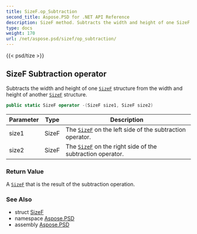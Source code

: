 ```yaml
---
title: SizeF.op_Subtraction
second_title: Aspose.PSD for .NET API Reference
description: SizeF method. Subtracts the width and height of one SizeF structure from the width and height of another SizeF structure
type: docs
weight: 170
url: /net/aspose.psd/sizef/op_subtraction/
---
```

{{< psd/tize >}}
## SizeF Subtraction operator

Subtracts the width and height of one [`SizeF`](../) structure from the width and height of another [`SizeF`](../) structure.

```csharp
public static SizeF operator -(SizeF size1, SizeF size2)
```

| Parameter | Type | Description |
| --- | --- | --- |
| size1 | SizeF | The [`SizeF`](../) on the left side of the subtraction operator. |
| size2 | SizeF | The [`SizeF`](../) on the right side of the subtraction operator. |

### Return Value

A [`SizeF`](../) that is the result of the subtraction operation.

### See Also

* struct [SizeF](../)
* namespace [Aspose.PSD](../../../aspose.psd/)
* assembly [Aspose.PSD](../../../)



